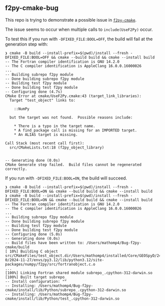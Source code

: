 ## f2py-cmake-bug

This repo is trying to demonstrate a possible issue in [`f2py-cmake`](https://github.com/scikit-build/f2py-cmake).

The issue seems to occur when multiple calls to `include(UseF2Py)` occur.

To test this if you run with `-DFIXED_FILE:BOOL=OFF`, the build will fail at the
generation step with:

```
❯ cmake -B build --install-prefix=$(pwd)/install --fresh -DFIXED_FILE:BOOL=OFF && cmake --build build && cmake --install build
-- The Fortran compiler identification is GNU 14.2.0
-- The C compiler identification is AppleClang 16.0.0.16000026
...
-- Building subrepo f2py module
-- Done building subrepo f2py module
-- Building test f2py module
-- Done building test f2py module
-- Configuring done (4.7s)
CMake Error at cmake/UseF2Py.cmake:43 (target_link_libraries):
  Target "test_object" links to:

    ::NumPy

  but the target was not found.  Possible reasons include:

    * There is a typo in the target name.
    * A find_package call is missing for an IMPORTED target.
    * An ALIAS target is missing.

Call Stack (most recent call first):
  src/CMakeLists.txt:18 (f2py_object_library)


-- Generating done (0.0s)
CMake Generate step failed.  Build files cannot be regenerated correctly.
```

If you run with `-DFIXED_FILE:BOOL=ON`, the build will succeed.

```
❯ cmake -B build --install-prefix=$(pwd)/install --fresh -DFIXED_FILE:BOOL=ON && cmake --build build && cmake --install build
❯ cmake -B build --install-prefix=$(pwd)/install --fresh -DFIXED_FILE:BOOL=ON && cmake --build build && cmake --install build
-- The Fortran compiler identification is GNU 14.2.0
-- The C compiler identification is AppleClang 16.0.0.16000026
...
-- Building subrepo f2py module
-- Done building subrepo f2py module
-- Building test f2py module
-- Done building test f2py module
-- Configuring done (5.0s)
-- Generating done (0.0s)
-- Build files have been written to: /Users/mathomp4/Bug-f2py-cmake/build
[ 10%] Building C object src/CMakeFiles/test_object.dir/Users/mathomp4/installed/Core/GEOSpyD/24.9.2-0/2024-11-27/envs/py3.12/lib/python3.12/site-packages/numpy/f2py/src/fortranobject.c.o
...
[100%] Linking Fortran shared module subrepo_.cpython-312-darwin.so
[100%] Built target subrepo_
-- Install configuration: ""
-- Installing: /Users/mathomp4/Bug-f2py-cmake/install/lib/Python/subrepo_.cpython-312-darwin.so
-- Installing: /Users/mathomp4/Bug-f2py-cmake/install/lib/Python/test_.cpython-312-darwin.so
```
